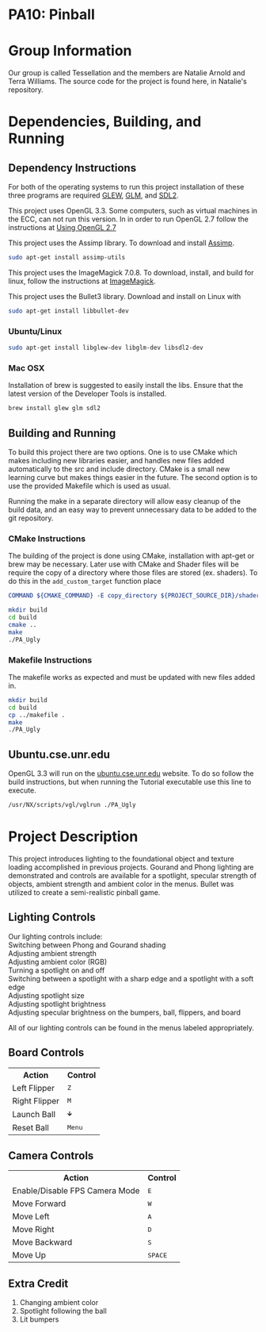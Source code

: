 # PA10: Pinball

# Group Information
Our group is called Tessellation and the members are Natalie Arnold and Terra Williams.  The source code for the project is found here, in Natalie's repository.

# Dependencies, Building, and Running

## Dependency Instructions
For both of the operating systems to run this project installation of these three programs are required [GLEW](http://glew.sourceforge.net/), [GLM](http://glm.g-truc.net/0.9.7/index.html), and [SDL2](https://wiki.libsdl.org/Tutorials).

This project uses OpenGL 3.3. Some computers, such as virtual machines in the ECC, can not run this version. In in order to run OpenGL 2.7 follow the instructions at [Using OpenGL 2.7](https://github.com/HPC-Vis/computer-graphics/wiki/Using-OpenGL-2.7)

This project uses the Assimp library. To download and install [Assimp](http://www.assimp.org/).
```bash
sudo apt-get install assimp-utils
```

This project uses the ImageMagick 7.0.8. To download, install, and build for linux, follow the instructions at [ImageMagick](https://linuxconfig.org/how-to-install-imagemagick-7-on-ubuntu-18-04-linux).

This project uses the Bullet3 library. Download and install on Linux with

```bash
sudo apt-get install libbullet-dev
```

### Ubuntu/Linux
```bash
sudo apt-get install libglew-dev libglm-dev libsdl2-dev
```

### Mac OSX
Installation of brew is suggested to easily install the libs. Ensure that the latest version of the Developer Tools is installed.
```bash
brew install glew glm sdl2
```

## Building and Running
To build this project there are two options. One is to use CMake which makes including new libraries easier, and handles new files added automatically to the src and include directory. CMake is a small new learning curve but makes things easier in the future.
The second option is to use the provided Makefile which is used as usual.

Running the make in a separate directory will allow easy cleanup of the build data, and an easy way to prevent unnecessary data to be added to the git repository.

### CMake Instructions
The building of the project is done using CMake, installation with apt-get or brew may be necessary. Later use with CMake and Shader files will be require the copy of a directory where those files are stored (ex. shaders). To do this in the ```add_custom_target``` function place
```cmake
COMMAND ${CMAKE_COMMAND} -E copy_directory ${PROJECT_SOURCE_DIR}/shaders/ ${CMAKE_CURRENT_BINARY_DIR}/shaders
```

```bash
mkdir build
cd build
cmake ..
make
./PA_Ugly
```

### Makefile Instructions
The makefile works as expected and must be updated with new files added in.

```bash
mkdir build
cd build
cp ../makefile .
make
./PA_Ugly
```

## Ubuntu.cse.unr.edu
OpenGL 3.3 will run on the [ubuntu.cse.unr.edu](https://ubuntu.cse.unr.edu/) website. To do so follow the build instructions, but when running the Tutorial executable use this line to execute.
```bash
/usr/NX/scripts/vgl/vglrun ./PA_Ugly
```
# Project Description
This project introduces lighting to the foundational object and texture loading accomplished in previous projects. Gourand and Phong lighting are demonstrated and controls are available for a spotlight, specular strength of objects, ambient strength and ambient color in the menus.
Bullet was utilized to create a semi-realistic pinball game.

## Lighting Controls
Our lighting controls include:    
Switching between Phong and Gourand shading   
Adjusting ambient strength   
Adjusting ambient color (RGB)      
Turning a spotlight on and off    
Switching between a spotlight with a sharp edge and a spotlight with a soft edge    
Adjusting spotlight size     
Adjusting spotlight brightness    
Adjusting specular brightness on the bumpers, ball, flippers, and board
     
All of our lighting controls can be found in the menus labeled appropriately.   

## Board Controls

<table>
    <tr>
        <th>Action</th>
        <th>Control</th>
    </tr>
    <tr>
        <td>Left Flipper</td>
        <td><kbd>Z</kbd></td>
    </tr>
    <tr>
        <td>Right Flipper</td>
        <td><kbd>M</kbd></td>
    </tr>
    <tr>
        <td>Launch Ball</td>
        <td><kbd>🡳</kbd></td>
    </tr>
    <tr>
        <td>Reset Ball</td>
        <td><kbd>Menu</kbd></td>
    </tr>
</table>

## Camera Controls

<table>
    <tr>
        <th>Action</th>
        <th>Control</th>
    </tr>
    <tr>
        <td>Enable/Disable FPS Camera Mode</td>
        <td><kbd>E</kbd></td>
    </tr>
    <tr>
        <td>Move Forward</td>
        <td><kbd>W</kbd></td>
    </tr>
    <tr>
        <td>Move Left</td>
        <td><kbd>A</kbd></td>
    </tr>
    <tr>
        <td>Move Right</td>
        <td><kbd>D</kbd></td>
    </tr>
    <tr>
        <td>Move Backward</td>
        <td><kbd>S</kbd></td>
    </tr>
    <tr>
        <td>Move Up</td>
        <td><kbd>SPACE</kbd></td>
    </tr>
</table>



## Extra Credit
1. Changing ambient color
2. Spotlight following the ball
3. Lit bumpers


